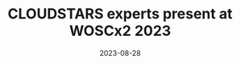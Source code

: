 ---
layout: default
modal-id: 3
date: 2023-08-28
title: CLOUDSTARS experts present at WOSCx2 2023
img: wosc_2.png
alt: WOSCx2 2023
project-date: August 2023
description: <a href="img\posts\Newsletter_1_August2023.pdf">READ NEWSLETTER</a>
---